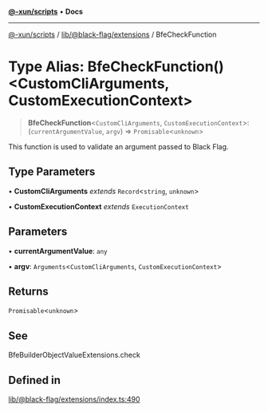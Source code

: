 [**@-xun/scripts**](../../../../README.md) • **Docs**

***

[@-xun/scripts](../../../../README.md) / [lib/@black-flag/extensions](../README.md) / BfeCheckFunction

# Type Alias: BfeCheckFunction()\<CustomCliArguments, CustomExecutionContext\>

> **BfeCheckFunction**\<`CustomCliArguments`, `CustomExecutionContext`\>: (`currentArgumentValue`, `argv`) => `Promisable`\<`unknown`\>

This function is used to validate an argument passed to Black Flag.

## Type Parameters

• **CustomCliArguments** *extends* `Record`\<`string`, `unknown`\>

• **CustomExecutionContext** *extends* `ExecutionContext`

## Parameters

• **currentArgumentValue**: `any`

• **argv**: `Arguments`\<`CustomCliArguments`, `CustomExecutionContext`\>

## Returns

`Promisable`\<`unknown`\>

## See

BfeBuilderObjectValueExtensions.check

## Defined in

[lib/@black-flag/extensions/index.ts:490](https://github.com/Xunnamius/xscripts/blob/ea7b98342d9aa37d18f7398603d7c15f580a5312/lib/@black-flag/extensions/index.ts#L490)
